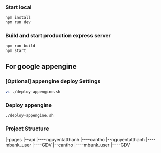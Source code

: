 
### Start local

```bash
npm install
npm run dev
```

### Build and start production express server

```bash
npm run build
npm start
```

## For google appengine

### [Optional] appengine deploy Settings

```bash
vi ./deploy-appengine.sh
```

### Deploy appengine

```bash
./deploy-appengine.sh
```
### Project Structure 

|-pages
|--api
|----nguyentatthanh
|----cantho
|--nguyentatthanh
|----mbank_user
|----GDV 
|--cantho
|----mbank_user
|----GDV 
